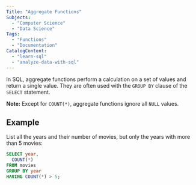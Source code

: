 ```yaml
---
Title: "Aggregate Functions"
Subjects:
  - "Computer Science"
  - "Data Science"
Tags: 
  - "Functions"
  - "Documentation"
CatalogContent:
  - "learn-sql"
  - "analyze-data-with-sql"
---
```


In SQL, aggregate functions perform a calculation on a set of values and return a single value. They are often used with the `GROUP BY` clause of the `SELECT` statement.

**Note:** Except for `COUNT(*)`, aggregate functions ignore all `NULL` values. 

## Example

List all the years and their number of movies, but only the years with more than 5 movies:

```sql
SELECT year, 
  COUNT(*) 
FROM movies 
GROUP BY year
HAVING COUNT(*) > 5;
```

